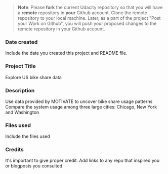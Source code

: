 >**Note**: Please **fork** the current Udacity repository so that you will have a **remote** repository in **your** Github account. Clone the remote repository to your local machine. Later, as a part of the project "Post your Work on Github", you will push your proposed changes to the remote repository in your Github account.

### Date created
Include the date you created this project and README file.

### Project Title
Explore US bike share data

### Description
Use data provided by MOTIVATE to uncover bike share usage patterns
Compare the system usage among three large cities: Chicago, New York and Washington


### Files used
Include the files used

### Credits
It's important to give proper credit. Add links to any repo that inspired you or blogposts you consulted.

